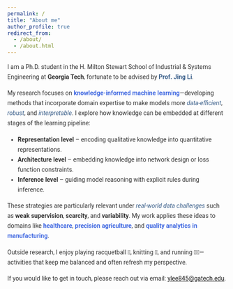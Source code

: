 ```yaml
---
permalink: /
title: "About me"
author_profile: true
redirect_from: 
  - /about/
  - /about.html
---
```

<style>
.aboutme {
  font-family: "Roboto", Arial, sans-serif;
  line-height: 1.65;
  color: #333;
}
.aboutme h2, .aboutme h3 {
  font-weight: 600;
  color: #444;
}
.aboutme strong {
  font-weight: 600;
}
.aboutme em {
  color: #3a5f8a;
}
</style>
<div class="aboutme">

I am a Ph.D. student in the H. Milton Stewart School of Industrial & Systems Engineering at **Georgia Tech**, fortunate to be advised by <span style="color:#3a5f8a; font-weight:600">Prof. Jing Li</span>.  

My research focuses on <span style="color:#4169E1; font-weight:600">knowledge-informed machine learning</span>—developing methods that incorporate domain expertise to make models more *data-efficient*, *robust*, and *interpretable*. I explore how knowledge can be embedded at different stages of the learning pipeline:  

- **Representation level** – encoding qualitative knowledge into quantitative representations.  
- **Architecture level** – embedding knowledge into network design or loss function constraints.  
- **Inference level** – guiding model reasoning with explicit rules during inference.  

These strategies are particularly relevant under *real-world data challenges* such as **weak supervision**, **scarcity**, and **variability**. My work applies these ideas to domains like <span style="color:#4169E1; font-weight:600">healthcare</span>, <span style="color:#4169E1; font-weight:600">precision agriculture</span>, and <span style="color:#4169E1; font-weight:600">quality analytics in manufacturing</span>.  

Outside research, I enjoy playing racquetball 🎾, knitting 🧶, and running 🏃‍♀️—activities that keep me balanced and often refresh my perspective.  

If you would like to get in touch, please reach out via email: <a href="mailto:ylee845@gatech.edu">ylee845@gatech.edu</a>.  

